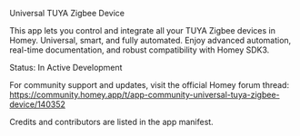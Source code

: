 Universal TUYA Zigbee Device

This app lets you control and integrate all your TUYA Zigbee devices in Homey. Universal, smart, and fully automated. Enjoy advanced automation, real-time documentation, and robust compatibility with Homey SDK3.

Status: In Active Development

For community support and updates, visit the official Homey forum thread:
https://community.homey.app/t/app-community-universal-tuya-zigbee-device/140352

Credits and contributors are listed in the app manifest.


